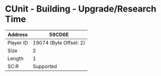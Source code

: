 
#  CUnit - Building - Upgrade/Research Time
Address   | 59CD6E
----------|-------------
Player ID | 19074 (Byte Offset: 2)
Size 	  | 2
Length 	  | 1
SC:R      | Supported


